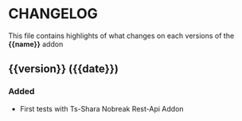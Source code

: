 # CHANGELOG

This file contains highlights of what changes on each versions of the **{{name}}** addon

## {{version}} ({{date}})
### Added
- First tests with Ts-Shara Nobreak Rest-Api Addon